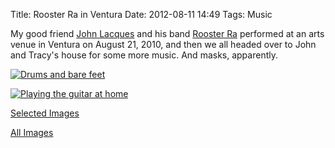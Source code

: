 Title: Rooster Ra in Ventura
Date: 2012-08-11 14:49
Tags: Music

My good friend [John Lacques](http://drumtime.net) and his band [Rooster
Ra](http://roosterra.com/) performed at an arts venue in Ventura on
August 21, 2010, and then we all headed over to John and Tracy's house
for some more music. And masks, apparently.

[![Drums and bare feet](/galleries/rooster-ra-ventura-selects/content/images/large/P1030571.jpg)](/galleries/rooster-ra-ventura-selects/content/P1030571_large.html)

[![Playing the guitar at home](/galleries/rooster-ra-ventura-selects/content/images/large/P1030580.jpg)](/galleries/rooster-ra-ventura-selects/content/P1030580_large.html)

[Selected Images](/galleries/rooster-ra-ventura-selects/)

[All Images](/galleries/rooster-ra-ventura-all/)